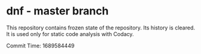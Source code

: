 # dnf - master branch

This repository contains frozen state of the repository.
Its history is cleared. It is used only for static code
analysis with Codacy.

Commit Time: 1689584449